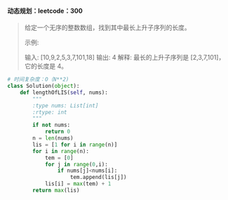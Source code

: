 #### 动态规划：leetcode：300  

> 给定一个无序的整数数组，找到其中最长上升子序列的长度。
>
> 示例:
>
> 输入: [10,9,2,5,3,7,101,18]
> 输出: 4 
> 解释: 最长的上升子序列是 [2,3,7,101]，它的长度是 4。

```Python
# 时间复杂度：O（N**2)
class Solution(object):
    def lengthOfLIS(self, nums):
        """
        :type nums: List[int]
        :rtype: int
        """
        if not nums:
            return 0
        n = len(nums)
        lis = [1 for i in range(n)]
        for i in range(n):
            tem = [0]
            for j in range(0,i):
                if nums[j]<nums[i]:
                    tem.append(lis[j])
            lis[i] = max(tem) + 1
        return max(lis)

```

